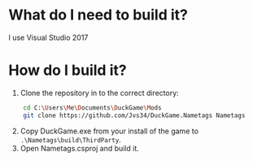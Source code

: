 # What do I need to build it?
I use Visual Studio 2017

# How do I build it?
1) Clone the repository in to the correct directory:
```bash
    cd C:\Users\Me\Documents\DuckGame\Mods
    git clone https://github.com/Jvs34/DuckGame.Nametags Nametags
```
2) Copy DuckGame.exe from your install of the game to `.\Nametags\build\ThirdParty`.
3) Open Nametags.csproj and build it.
